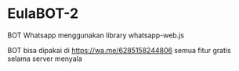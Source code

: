 # EulaBOT-2
BOT Whatsapp menggunakan library whatsapp-web.js

BOT bisa dipakai di https://wa.me/6285158244806
semua fitur gratis selama server menyala
